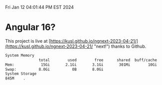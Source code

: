 Fri Jan 12 04:01:44 PM EST 2024

# Angular 16?


This project is live at [https://kusl.github.io/ngnext-2023-04-21/](https://kusl.github.io/ngnext-2023-04-21/ "next!") thanks to Github.

```bash
System Memory
               total        used        free      shared  buff/cache   available
Mem:            15Gi       2.1Gi       3.1Gi       301Mi        10Gi        13Gi
Swap:          8.0Gi          0B       8.0Gi
System Storage
845M	.
```
```bash
